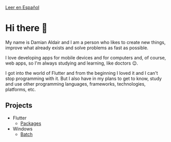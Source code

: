 [Leer en Español](../master/README-ES.md)

# Hi there 👋

My name is Damian Aldair and I am a person who likes to create new things, improve what already exists and solve problems as fast as possible.

I love developing apps for mobile devices and for computers and, of course, web apps, so I'm always studying and learning, like doctors 😉.

I got into the world of Flutter and from the beginning I loved it and I can't stop programming with it. But I also have in my plans to get to know, study and use other programming languages, frameworks, technologies, platforms, etc.

## Projects

- Flutter
  - [Packages](../master/projects/flutter/packages.md)
      <!-- - Apps -->
    <!-- - Java -->
      <!-- - Libraries -->
      <!-- - Apps -->
- Windows
  - [Batch](../master/projects/windows/batches.md)
    <!-- - Apps -->
    <!-- - Java based apps -->
